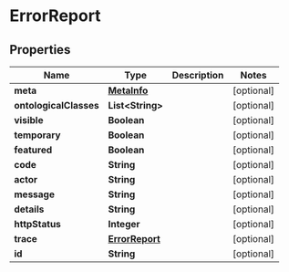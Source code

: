 
# ErrorReport

## Properties
Name | Type | Description | Notes
------------ | ------------- | ------------- | -------------
**meta** | [**MetaInfo**](MetaInfo.md) |  |  [optional]
**ontologicalClasses** | **List&lt;String&gt;** |  |  [optional]
**visible** | **Boolean** |  |  [optional]
**temporary** | **Boolean** |  |  [optional]
**featured** | **Boolean** |  |  [optional]
**code** | **String** |  |  [optional]
**actor** | **String** |  |  [optional]
**message** | **String** |  |  [optional]
**details** | **String** |  |  [optional]
**httpStatus** | **Integer** |  |  [optional]
**trace** | [**ErrorReport**](ErrorReport.md) |  |  [optional]
**id** | **String** |  |  [optional]



